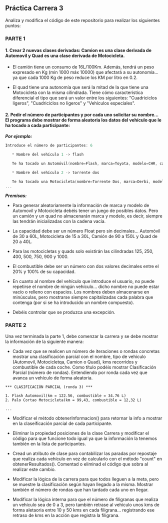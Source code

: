 
## Práctica Carrera 3

Analiza y modifica el código de este repositorio para realizar los siguientes puntos:

### PARTE 1

#### 1. Crear 2 nuevas clases derivadas: Camion es una clase derivada de Automovil y Quad es una clase derivada de Motocicleta.

   - El camión tiene un consumo de 16L/100Km. Además, tendrá un peso expresado en Kg (min 1000 máx 10000) que afectará a su autonomía... ya que cada 1000 Kg de peso reduce los KM por litro en 0.2.
   
   - El quad tiene una autonomía que será la mitad de la que tiene una Motocicleta con la misma cilindrada. Tiene cómo característica diferencial el tipo que será un valor entre los siguientes: "Cuadriciclos ligeros", "Cuadriciclos no ligeros" y "Vehículos especiales".

#### 2. Pedir el número de participantes y por cada uno solicitar su nombre... El programa debe mostrar de forma aleatoria los datos del vehículo que le ha tocado a cada participante:

***Por ejemplo:***

   ```kotlin
   Introduce el número de participantes: 6

      * Nombre del vehículo 1 -> flash

      Te ha tocado un Automóvil(nombre=Flash, marca=Toyota, modelo=CHR, capacidad=53L, combustible=35,73L, eléctrico=SI)

      * Nombre del vehículo 2 -> torrente dos

      Te ha tocado una Motocicleta(nombre=Torrente Dos, marca=Derbi, modelo=Variant, capacidad=16L, combustible=9,44L, cc=125)
   ...
   ```


***Premisas:***

   - Para generar aleatoriamente la información de marca y modelo de Automovil y Motocicleta debéis tener un juego de posibles datos. Pero un camión y un quad no almacenarán marca y modelo, es decir, siempre las tendrán inicializadas con la cadena vacía.

   - La capacidad debe ser un número Float pero sin decimales... Automóvil de 30 a 60L, Motocicleta de 15 a 30L, Camión de 90 a 150L y Quad de 20 a 40L.

   - Para las motocicletas y quads solo existirán las cilindradas 125, 250, 400, 500, 750, 900 y 1000.

   - El combustible debe ser un número con dos valores decimales entre el 20% y 100% de su capacidad.
 
   - En cuanto al nombre del vehículo que introduce el usuario, no puede repetirse el nombre de ningún vehículo... dicho nombre no puede estar vacío o relleno con espacios. Los nombres deben almacenarse en minúsculas, pero mostrarse siempre capitalizadas cada palabra que contenga (por si se ha introducido un nombre compuesto).
	 
   - Debéis controlar que se produzca una excepción.
   
### PARTE 2

   Una vez terminada la parte 1, debe comenzar la carrera y se debe mostrar la información de la siguiente manera:
   
   - Cada vez que se realicen un número de iteraciones o rondas concretas mostrar una clasificación parcial con el nombre, tipo de vehiculo (Automovil, Motocicletqa, Camion o Quad), kms recorridos y combustible de cada coche. Como título podéis mostrar Clasificación Parcial (número de rondas). Entendiendo por ronda cada vez que avanca un vehículo de forma aleatoria.
   
   ```
   *** CLASIFICACIÓN PARCIAL (ronda 3) ***
   
   1. Flash Automovil(km = 122.56, combustible = 34.76 L)
   2. Palo Cortao Motocicleta(km = 99,43, combustible = 12,32 L)
   
   ...
   
   ```

   - Modificar el método obtenerInformacion() para retornar la info a mostrar en la claseificación parcial de cada participante.

   - Eliminar la propiedad posiciones de la clase Carrera y modificar el código para que funcione todo igual ya que la información la tenemos también en la lista de participantes.

   - Cread un atributo de clase para contabilizar las paradas por repostaje que realiza cada vehículo en vez de calcularlo con el método "count" en obtenerResultados(). Comentad o eliminad el código que sobra al realizar este cambio.
   
   - Modificar la lógica de la carrera para que todos lleguen a la meta, pero se muestre la clasificación según hayan llegado a la misma. Mostrar también el número de rondas que han tardado cada uno en llegar.
   
   - Modificar la lógica interna para que el número de filigranas que realiza un vehículo sea de 0 a 3, pero también retrase al vehículo unos kms de forma aletaoria entre 10 y 50 kms en cada filigrana... registrando ese retraso de kms en la acción que registra la filigrana.
